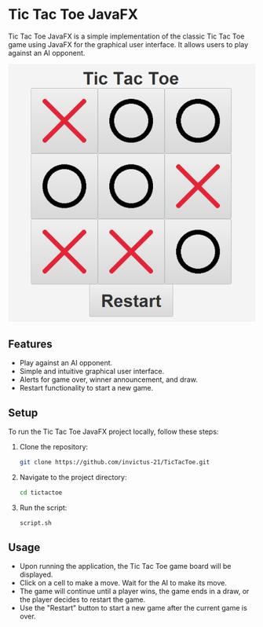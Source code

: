 # Tic Tac Toe JavaFX

Tic Tac Toe JavaFX is a simple implementation of the classic Tic Tac Toe game using JavaFX for the graphical user interface. It allows users to play against an AI opponent.

![Tic Tac Toe Screenshot](screenshot.png)

## Features

- Play against an AI opponent.
- Simple and intuitive graphical user interface.
- Alerts for game over, winner announcement, and draw.
- Restart functionality to start a new game.

## Setup

To run the Tic Tac Toe JavaFX project locally, follow these steps:

1. Clone the repository:
   ```bash
   git clone https://github.com/invictus-21/TicTacToe.git
   ```
2. Navigate to the project directory:
   ```bash
   cd tictactoe
   ```
3. Run the script:
   ```bash
   script.sh
   ```

## Usage

- Upon running the application, the Tic Tac Toe game board will be displayed.
- Click on a cell to make a move. Wait for the AI to make its move.
- The game will continue until a player wins, the game ends in a draw, or the player decides to restart the game.
- Use the "Restart" button to start a new game after the current game is over.